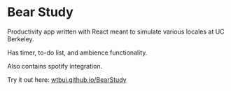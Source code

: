 
# Bear Study

Productivity app written with React meant to simulate various locales at UC Berkeley.

Has timer, to-do list, and ambience functionality.

Also contains spotify integration.

Try it out here: [wtbui.github.io/BearStudy](https://wtbui.github.io/BearStudy/)
